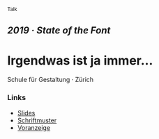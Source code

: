 <small>Talk</small>

## *2019 · State of the Font*
# Irgendwas ist ja immer…



Schule für Gestaltung · Zürich


### Links
* [Slides](https://signalwerk.github.io/talk.fonts2019/#1)
* [Schriftmuster](https://logrinto.github.io/IAD2017.schriftmuster/)
* [Voranzeige](https://web.archive.org/web/20190301105325/https://sfgz.ch/schule/agenda/2019/meine-fonts-die-habe-ich-alle-gekauft)
